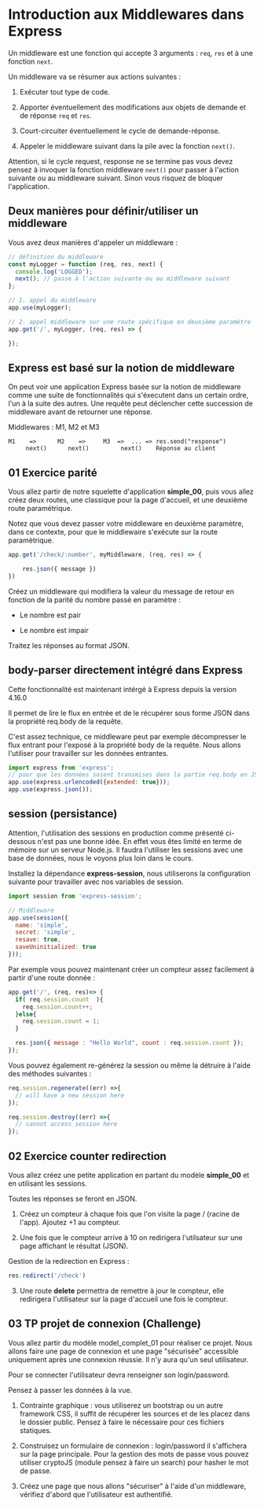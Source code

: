 # Introduction aux Middlewares dans Express

Un middleware est une fonction qui accepte 3 arguments : `req`, `res` et à une fonction `next`.

Un middleware va se résumer aux actions suivantes :

1. Exécuter tout type de code.

2. Apporter éventuellement des modifications aux objets de demande et de réponse `req` et `res`.

3. Court-circuiter éventuellement le cycle de demande-réponse.

4. Appeler le middleware suivant dans la pile avec la fonction `next()`.

Attention, si le cycle request, response ne se termine pas vous devez pensez à invoquer la fonction middleware `next()` pour passer à l'action suivante ou au middleware suivant. Sinon vous risquez de bloquer l'application.

## Deux manières pour définir/utiliser un middleware 

Vous avez deux manières d'appeler un middleware :

```js
// définition du middleware
const myLogger = function (req, res, next) {
  console.log('LOGGED');
  next(); // passe à l'action suivante ou au middleware suivant
};

// 1. appel du middleware
app.use(myLogger);

// 2. appel middleware sur une route spécifique en deuxième paramètre
app.get('/', myLogger, (req, res) => {

});
```

## Express est basé sur la notion de middleware

On peut voir une application Express basée sur la notion de middleware comme une suite de fonctionnalités qui s'éxecutent dans un certain ordre, l'un à la suite des autres. Une requête peut déclencher cette succession de middleware avant de retourner une réponse.

Middlewares : M1, M2 et M3

```text
M1    =>      M2    =>     M3  =>  ... => res.send("response")
     next()      next()         next()    Réponse au client
```

## 01 Exercice parité

Vous allez partir de notre squelette d'application **simple_00**, puis vous allez créez deux routes, une classique pour la page d'accueil, et une deuxième route paramétrique.

Notez que vous devez passer votre middleware en deuxième paramètre, dans ce contexte, pour que le middlewaire s'exécute sur la route paramètrique.

```js
app.get('/check/:number', myMiddleware, (req, res) => {

    res.json({ message })
})
```

Créez un middleware qui modifiera la valeur du message de retour en fonction de la parité du nombre passé en paramètre :

- Le nombre est pair

- Le nombre est impair

Traitez les réponses au format JSON.

## body-parser directement intégré dans Express

Cette fonctionnalité est maintenant intérgé à Express depuis la version 4.16.0

Il permet de lire le flux en entrée et de le récupérer sous forme JSON dans la propriété req.body de la requête.

C'est assez technique, ce middleware peut par exemple décompresser le flux entrant pour l'exposé à la propriété body de la requête. Nous allons l'utiliser pour travailler sur les données entrantes.

```js
import express from 'express';
// pour que les données soient transmises dans la partie req.body en JSON et parser avant traitement.
app.use(express.urlencoded({extended: true})); 
app.use(express.json());
```

## session (persistance)

Attention, l'utilisation des sessions en production comme présenté ci-dessous n'est pas une bonne idée. En effet vous êtes limité en terme de mémoire sur un serveur Node.js. Il faudra l'utiliser les sessions avec une base de données, nous le voyons plus loin dans le cours.

Installez la dépendance **express-session**, nous utiliserons la configuration suivante pour travailler avec nos variables de session.

```js
import session from 'express-session';

// Middleware
app.use(session({
  name: 'simple',
  secret: 'simple',
  resave: true,
  saveUninitialized: true
}));
```

Par exemple vous pouvez maintenant créer un compteur assez facilement à partir d'une route donnée :

```js
app.get('/', (req, res)=> {
  if( req.session.count  ){
    req.session.count++;
  }else{
    req.session.count = 1;
  }

  res.json({ message : "Hello World", count : req.session.count });
});
```

Vous pouvez également re-générez la session ou même la détruire à l'aide des méthodes suivantes :

```js
req.session.regenerate((err) =>{
  // will have a new session here
});

req.session.destroy((err) =>{
  // cannot access session here
});
```

## 02 Exercice counter redirection

Vous allez créez une petite application en partant du modèle **simple_00** et en utilisant les sessions. 

Toutes les réponses se feront en JSON.

1. Créez un compteur à chaque fois que l'on visite la page / (racine de l'app). Ajoutez +1 au compteur.

2. Une fois que le compteur arrive à 10 on redirigera l'utilsateur sur une page affichant le résultat (JSON).

Gestion de la redirection en Express :

```js
res.redirect('/check')
```

3. Une route **delete** permettra de remettre à jour le compteur, elle redirigera l'utilisateur sur la page d'accueil une fois le compteur.

## 03 TP projet de connexion (Challenge)

Vous allez partir du modèle model_complet_01 pour réaliser ce projet. Nous allons faire une page de connexion et une page "sécurisée" accessible uniquement après une connexion réussie. Il  n'y aura qu'un seul utilisateur.

Pour se connecter l'utilisateur devra renseigner son login/password.

Pensez à passer les données à la vue.

1. Contrainte graphique : vous utiliserez un bootstrap ou un autre framework CSS, il suffit de récupérer les sources et de les placez dans le dossier public. Pensez à faire le nécessaire pour ces fichiers statiques.

2. Construisez un formulaire de connexion : login/password il s'affichera sur la page principale. Pour la gestion des mots de passe vous pouvez utiliser cryptoJS (module pensez à faire un search) pour hasher le mot de passe.

3. Créez une page que nous allons "sécuriser" à l'aide d'un middleware, vérifiez d'abord que l'utilisateur est authentifié.
